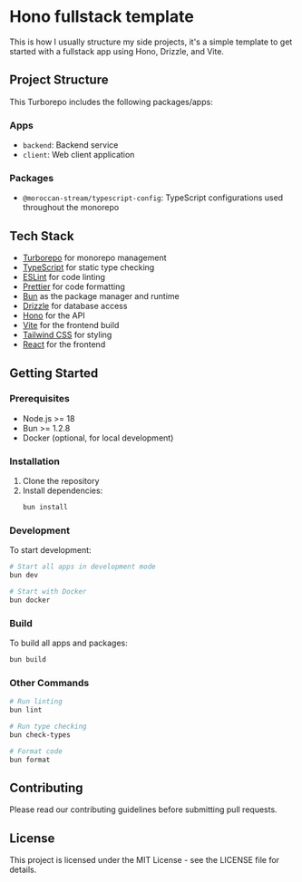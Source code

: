 # Hono fullstack template

This is how I usually structure my side projects, it's a simple template to get started with a fullstack app using Hono, Drizzle, and Vite.

## Project Structure

This Turborepo includes the following packages/apps:

### Apps

- `backend`: Backend service
- `client`: Web client application

### Packages

- `@moroccan-stream/typescript-config`: TypeScript configurations used throughout the monorepo

## Tech Stack

- [Turborepo](https://turbo.build/repo) for monorepo management
- [TypeScript](https://www.typescriptlang.org/) for static type checking
- [ESLint](https://eslint.org/) for code linting
- [Prettier](https://prettier.io) for code formatting
- [Bun](https://bun.sh/) as the package manager and runtime
- [Drizzle](https://orm.drizzle.team/) for database access
- [Hono](https://hono.dev/) for the API
- [Vite](https://vitejs.dev/) for the frontend build
- [Tailwind CSS](https://tailwindcss.com/) for styling
- [React](https://react.dev/) for the frontend

## Getting Started

### Prerequisites

- Node.js >= 18
- Bun >= 1.2.8
- Docker (optional, for local development)

### Installation

1. Clone the repository
2. Install dependencies:
   ```sh
   bun install
   ```

### Development

To start development:

```sh
# Start all apps in development mode
bun dev

# Start with Docker
bun docker
```

### Build

To build all apps and packages:

```sh
bun build
```

### Other Commands

```sh
# Run linting
bun lint

# Run type checking
bun check-types

# Format code
bun format
```

## Contributing

Please read our contributing guidelines before submitting pull requests.

## License

This project is licensed under the MIT License - see the LICENSE file for details.
